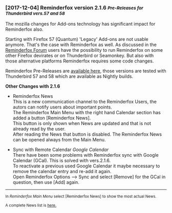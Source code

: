 ###  [2017-12-04] Reminderfox version 2.1.6 <small>_Pre-Releases for Thunderbird vers.57 and 58_</small>

The mozilla changes for Add-ons technology has significant impact for Reminderfox also.  

Starting with Firefox 57 (Quantum) 'Legacy' Add-ons are not usable anymore. 
That's the case with Reminderfox as well. As discussed in the 
[Reminderfox Forum](https://groups.google.com/forum/#!forum/reminderfox)
users have the possibility to run Reminderfox on some other Firefox devirates or on Thunderbird or Seamonkey.
But also with those alternative platforms Reminderfox requires some code changes. 

Reminderfox Pre-Releases are [available here](https://github.com/neandr/reminderfox/releases), 
those versions are tested with Thunderbird 57 and 58 which are available as Nightly builds.

__Other Changes with 2.1.6__

* Reminderfox News   
This is a new communication channel to the Reminderfox Users, the autors can notify users about important points.   
The Reminderfox Main Menu with the right hand Calendar section has added a button [Reminderfox News].   
This button is only shown when News are updated and that is not already read by the user.     
After reading the News that button is disabled. The Reminderfox News can be opened always from the Main Menu.


* Sync with Remote Calendar _Google Calendar_   
There have been some problems with Reminderfox sync with Google Calendar (GCal). This is solved with vers.2.1.6.   
To reactivate a previous used Google Calendar it maybe necessary to remove the calendar entry and re-add it again.   
Open Reminderfox Options --> Sync and select [Remove] for the GCal in question, then use [Add] again.

----
<small>In _Reminderfox Main Menu_ select [Reminderfox News] to show the most actual News. </small>

<small>A complete News list is [here.](https://github.com/neandr/reminderfox/tree/master/docs) </small>
